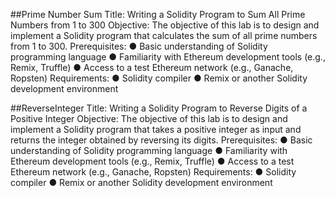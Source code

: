 ##Prime Number Sum
Title: Writing a Solidity Program to Sum All Prime Numbers from 1 to 300
Objective: The objective of this lab is to design and implement a Solidity
program that calculates the sum of all prime numbers from 1 to 300.
Prerequisites:
● Basic understanding of Solidity programming language
● Familiarity with Ethereum development tools (e.g., Remix, Truffle)
● Access to a test Ethereum network (e.g., Ganache, Ropsten)
Requirements:
● Solidity compiler
● Remix or another Solidity development environment


##ReverseInteger
Title: Writing a Solidity Program to Reverse Digits of a Positive Integer
Objective: The objective of this lab is to design and implement a Solidity
program that takes a positive integer as input and returns the integer obtained
by reversing its digits.
Prerequisites:
● Basic understanding of Solidity programming language
● Familiarity with Ethereum development tools (e.g., Remix, Truffle)
● Access to a test Ethereum network (e.g., Ganache, Ropsten)
Requirements:
● Solidity compiler
● Remix or another Solidity development environment

